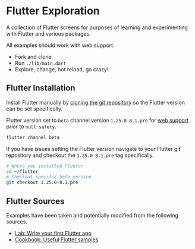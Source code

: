 # Flutter Exploration

A collection of Flutter screens for purposes of learning and experimenting with Flutter and various packages.

All examples should work with web support.

* Fork and clone
* Run `./lib/main.dart`
* Explore, change, hot reload, go crazy!

## Flutter Installation

Install Flutter manually by [cloning the git repository](https://flutter.dev/docs/get-started/install/linux) so the Flutter version can be set specifically.

Flutter version set to `beta` channel version `1.25.0-8.1.pre` for [web support](https://flutter.dev/docs/development/platform-integration/web) prior to `null safety`.

```sh
flutter channel beta
```

If you have issues setting the Flutter version navigate to your Flutter git repository and checkout the `1.25.0-8.1.pre` tag specifically.

```sh
# Where you installed Fluuter
cd ~/flutter
# Checkout specific beta version
git checkout 1.25.0-8.1.pre
```

## Flutter Sources

Examples have been taken and potentially modified from the following sources.

* [Lab: Write your first Flutter app](https://flutter.dev/docs/get-started/codelab)
* [Cookbook: Useful Flutter samples](https://flutter.dev/docs/cookbook)
